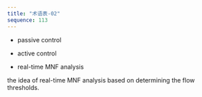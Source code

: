 ```yaml
---
title: "术语表-02"
sequence: 113
---
```


- passive control
- active control

- real-time MNF analysis

the idea of real-time MNF analysis based on determining the flow thresholds. 





